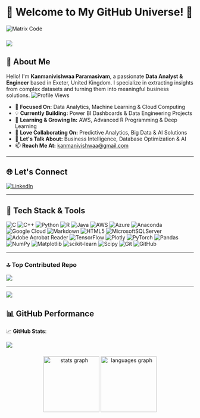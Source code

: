 # 🌟 Welcome to My GitHub Universe! 🚀
   ![Matrix Code](https://media.giphy.com/media/ZVik7pBtu9dNS/giphy.gif)
###

<div align="left">
  <img src="https://profile-counter.glitch.me/pk527/count.svg?"  />
</div>

###

## 🚀 About Me  

Hello! I'm **Kanmanivishwaa Paramasivam**, a passionate **Data Analyst & Engineer** based in Exeter, United Kingdom. I specialize in extracting insights from complex datasets and turning them into meaningful business solutions.
![Profile Views](https://komarev.com/ghpvc/?username=pk527&label=Visitors&color=blueviolet&style=plastic)

- 🎯 **Focused On:** Data Analytics, Machine Learning & Cloud Computing  
- 💡 **Currently Building:** Power BI Dashboards & Data Engineering Projects  
- 🌱 **Learning & Growing In:** AWS, Advanced R Programming & Deep Learning  
- 🤝 **Love Collaborating On:** Predictive Analytics, Big Data & AI Solutions  
- 💬 **Let's Talk About:** Business Intelligence, Database Optimization & AI  
- 📫 **Reach Me At:** [kanmanivishwaa@gmail.com](mailto:kanmanivishwaa@gmail.com)  

---
## 🌐 Let's Connect  

[![LinkedIn](https://img.shields.io/badge/LinkedIn-0077B5?style=for-the-badge&logo=linkedin&logoColor=white)](https://www.linkedin.com/in/kanmanivishwaa-paramasivam-972031222/)  

---
## 🎨 Tech Stack & Tools  

![C](https://img.shields.io/badge/c-%2300599C.svg?style=for-the-badge&logo=c&logoColor=white) ![C++](https://img.shields.io/badge/c++-%2300599C.svg?style=for-the-badge&logo=c%2B%2B&logoColor=white) ![Python](https://img.shields.io/badge/python-3670A0?style=for-the-badge&logo=python&logoColor=ffdd54) ![R](https://img.shields.io/badge/r-%23276DC3.svg?style=for-the-badge&logo=r&logoColor=white) ![Java](https://img.shields.io/badge/java-%23ED8B00.svg?style=for-the-badge&logo=openjdk&logoColor=white) ![AWS](https://img.shields.io/badge/AWS-%23FF9900.svg?style=for-the-badge&logo=amazon-aws&logoColor=white) ![Azure](https://img.shields.io/badge/azure-%230072C6.svg?style=for-the-badge&logo=microsoftazure&logoColor=white) ![Anaconda](https://img.shields.io/badge/Anaconda-%2344A833.svg?style=for-the-badge&logo=anaconda&logoColor=white) ![Google Cloud](https://img.shields.io/badge/GoogleCloud-%234285F4.svg?style=for-the-badge&logo=google-cloud&logoColor=white) ![Markdown](https://img.shields.io/badge/markdown-%23000000.svg?style=for-the-badge&logo=markdown&logoColor=white) ![HTML5](https://img.shields.io/badge/html5-%23E34F26.svg?style=for-the-badge&logo=html5&logoColor=white)  ![MicrosoftSQLServer](https://img.shields.io/badge/Microsoft%20SQL%20Server-CC2927?style=for-the-badge&logo=microsoft%20sql%20server&logoColor=white)  ![Adobe Acrobat Reader](https://img.shields.io/badge/Adobe%20Acrobat%20Reader-EC1C24.svg?style=for-the-badge&logo=Adobe%20Acrobat%20Reader&logoColor=white)  ![TensorFlow](https://img.shields.io/badge/TensorFlow-%23FF6F00.svg?style=for-the-badge&logo=TensorFlow&logoColor=white) ![Plotly](https://img.shields.io/badge/Plotly-%233F4F75.svg?style=for-the-badge&logo=plotly&logoColor=white) ![PyTorch](https://img.shields.io/badge/PyTorch-%23EE4C2C.svg?style=for-the-badge&logo=PyTorch&logoColor=white) ![Pandas](https://img.shields.io/badge/pandas-%23150458.svg?style=for-the-badge&logo=pandas&logoColor=white) ![NumPy](https://img.shields.io/badge/numpy-%23013243.svg?style=for-the-badge&logo=numpy&logoColor=white) ![Matplotlib](https://img.shields.io/badge/Matplotlib-%23ffffff.svg?style=for-the-badge&logo=Matplotlib&logoColor=black) ![scikit-learn](https://img.shields.io/badge/scikit--learn-%23F7931E.svg?style=for-the-badge&logo=scikit-learn&logoColor=white) ![Scipy](https://img.shields.io/badge/SciPy-%230C55A5.svg?style=for-the-badge&logo=scipy&logoColor=%white) ![Git](https://img.shields.io/badge/git-%23F05033.svg?style=for-the-badge&logo=git&logoColor=white) ![GitHub](https://img.shields.io/badge/github-%23121011.svg?style=for-the-badge&logo=github&logoColor=white)

---
### 🔝 Top Contributed Repo
![](https://github-contributor-stats.vercel.app/api?username=pk527&limit=5&theme=dark&combine_all_yearly_contributions=true)

---
[![](https://visitcount.itsvg.in/api?id=pk527&icon=1&color=0)](https://visitcount.itsvg.in)


## 📊 GitHub Performance  


📈 **GitHub Stats**:  

![](https://github-readme-streak-stats.herokuapp.com/?user=pk527&theme=holi&hide_border=false)

###
<div align="center">
  <img src="https://github-readme-stats.vercel.app/api?username=pk527&hide_title=false&hide_rank=false&show_icons=true&include_all_commits=true&count_private=true&disable_animations=false&theme=dracula&locale=en&hide_border=false&order=1" height="150" alt="stats graph"  />
  <img src="https://github-readme-stats.vercel.app/api/top-langs?username=pk527&locale=en&hide_title=false&layout=compact&card_width=320&langs_count=5&theme=dracula&hide_border=false&order=2" height="150" alt="languages graph"  />
</div>

###



